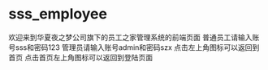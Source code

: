 # sss_employee
欢迎来到华夏夜之梦公司旗下的员工之家管理系统的前端页面
普通员工请输入账号sss和密码123
管理员请输入账号admin和密码szx
点击左上角图标可以返回到首页
点击首页左上角图标可以返回到登陆页面
